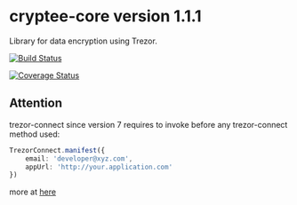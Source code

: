 # cryptee-core version 1.1.1

Library for data encryption using Trezor.

[![Build Status](https://travis-ci.com/crypteeio/cryptee-core.svg?branch=master)](https://travis-ci.com/crypteeio/cryptee-core)

[![Coverage Status](https://coveralls.io/repos/github/LukasRada/cryptee-core/badge.svg?branch=master)](https://coveralls.io/github/LukasRada/cryptee-core?branch=master)

## Attention

trezor-connect since version 7 requires to invoke before any trezor-connect method used:

```ts
TrezorConnect.manifest({
    email: 'developer@xyz.com',
    appUrl: 'http://your.application.com'
})
```

more at [here](https://github.com/trezor/connect/blob/develop/docs/index.md)
